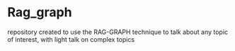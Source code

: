 # Rag_graph
repository created to use the RAG-GRAPH technique to talk about any topic of interest, with light talk on complex topics
